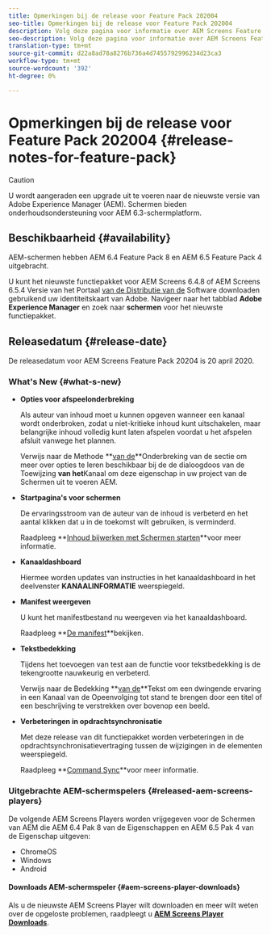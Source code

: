 ```yaml
---
title: Opmerkingen bij de release voor Feature Pack 202004
seo-title: Opmerkingen bij de release voor Feature Pack 202004
description: Volg deze pagina voor informatie over AEM Screens Feature Pack 202004 die op 20 april 2020 wordt vrijgegeven.
seo-description: Volg deze pagina voor informatie over AEM Screens Feature Pack 202004 die op 20 april 2020 wordt vrijgegeven.
translation-type: tm+mt
source-git-commit: d22a8ad78a8276b736a4d7455792996234d23ca3
workflow-type: tm+mt
source-wordcount: '392'
ht-degree: 0%

---
```



# Opmerkingen bij de release voor Feature Pack 202004 {#release-notes-for-feature-pack}

>[!CAUTION]
>
>U wordt aangeraden een upgrade uit te voeren naar de nieuwste versie van Adobe Experience Manager (AEM). Schermen bieden onderhoudsondersteuning voor AEM 6.3-schermplatform.

## Beschikbaarheid {#availability}

AEM-schermen hebben AEM 6.4 Feature Pack 8 en AEM 6.5 Feature Pack 4 uitgebracht.

U kunt het nieuwste functiepakket voor AEM Screens 6.4.8 of AEM Screens 6.5.4 Versie van het Portaal [van de Distributie van de](https://experience.adobe.com/#/downloads/content/software-distribution/en/aem.html) Software downloaden gebruikend uw identiteitskaart van Adobe. Navigeer naar het tabblad **Adobe Experience Manager** en zoek naar **schermen** voor het nieuwste functiepakket.

## Releasedatum {#release-date}

De releasedatum voor AEM Screens Feature Pack 20204 is 20 april 2020.

### What&#39;s New {#what-s-new}

* **Opties voor afspeelonderbreking**

   Als auteur van inhoud moet u kunnen opgeven wanneer een kanaal wordt onderbroken, zodat u niet-kritieke inhoud kunt uitschakelen, maar belangrijke inhoud volledig kunt laten afspelen voordat u het afspelen afsluit vanwege het plannen.

   Verwijs naar de Methode **[van de](/help/user-guide/channel-assignment.md#interruption-method-channel)**Onderbreking van de sectie om meer over opties te leren beschikbaar bij de de dialoogdoos van de Toewijzing **van het**Kanaal om deze eigenschap in uw project van de Schermen uit te voeren AEM.

* **Startpagina&#39;s voor schermen**

   De ervaringsstroom van de auteur van de inhoud is verbeterd en het aantal klikken dat u in de toekomst wilt gebruiken, is verminderd.

   Raadpleeg **[Inhoud bijwerken met Schermen starten](launches.md)**voor meer informatie.

* **Kanaaldashboard**

   Hiermee worden updates van instructies in het kanaaldashboard in het deelvenster **KANAALINFORMATIE** weerspiegeld.


* **Manifest weergeven**

   U kunt het manifestbestand nu weergeven via het kanaaldashboard.

   Raadpleeg **[De manifest](/help/user-guide/managing-channels.md#view-manifest)**bekijken.

* **Tekstbedekking**

   Tijdens het toevoegen van test aan de functie voor tekstbedekking is de tekengrootte nauwkeurig en verbeterd.

   Verwijs naar de Bedekking **[van de](text-overlay.md)**Tekst om een dwingende ervaring in een Kanaal van de Opeenvolging tot stand te brengen door een titel of een beschrijving te verstrekken over bovenop een beeld.

* **Verbeteringen in opdrachtsynchronisatie**

   Met deze release van dit functiepakket worden verbeteringen in de opdrachtsynchronisatievertraging tussen de wijzigingen in de elementen weerspiegeld.

   Raadpleeg **[Command Sync](using-command-sync.md)**voor meer informatie.

### Uitgebrachte AEM-schermspelers {#released-aem-screens-players}

De volgende AEM Screens Players worden vrijgegeven voor de Schermen van AEM die AEM 6.4 Pak 8 van de Eigenschappen en AEM 6.5 Pak 4 van de Eigenschap uitgeven:

* ChromeOS
* Windows
* Android

#### Downloads AEM-schermspeler  {#aem-screens-player-downloads}

Als u de nieuwste AEM Screens Player wilt downloaden en meer wilt weten over de opgeloste problemen, raadpleegt u **[AEM Screens Player Downloads](https://download.macromedia.com/screens/)**.
